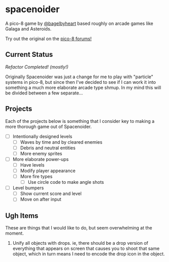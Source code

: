 # spacenoider

A pico-8 game by [@bagelbyheart](https://twitter.com/bagelbyheart) based roughly on arcade games like Galaga and Asteroids.

Try out the original on the [pico-8 forums!](https://www.lexaloffle.com/bbs/?tid=40248)

## Current Status

*Refactor Completed! (mostly!)*

Originally Spacenoider was just a change for me to play with "particle" systems in pico-8, but since then I've decided to see if I can work it into something a much more elaborate arcade type shmup. In my mind this will be divided between a few separate...

## Projects

Each of the projects below is something that I consider key to making a more thorough game out of Spacenoider.

- [ ] Intentionally designed levels  
  - [ ] Waves by time and by cleared enemies
  - [ ] Debris and neutral entities
  - [ ] More enemy sprites
- [ ] More elaborate power-ups  
  - [ ] Have levels
  - [ ] Modify player appearance
  - [ ] More fire types  
    - [ ] Use circle code to make angle shots
- [ ] Level bumpers  
  - [ ] Show current score and level
  - [ ] Move on after input

## Ugh Items

These are things that I would like to do, but seem overwhelming at the moment.

1. Unify all objects with drops. ie, there should be a drop version of everything that appears on screen that causes you to shoot that same object, which in turn means I need to encode the drop icon in the object.


